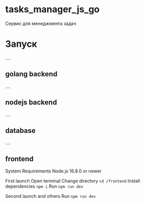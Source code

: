 # tasks_manager_js_go

Сервис для менеджмента задач

# Запуск

....

## golang backend

....

## nodejs backend

....

## database

....

## frontend

System Requirements
Node.js 16.8.0 or newer

First launch
Open terminal
Change directory `cd /frontend`
Install dependencies `npm i`
Run `npm run dev`

Second launch and others
Run `npm run dev`
